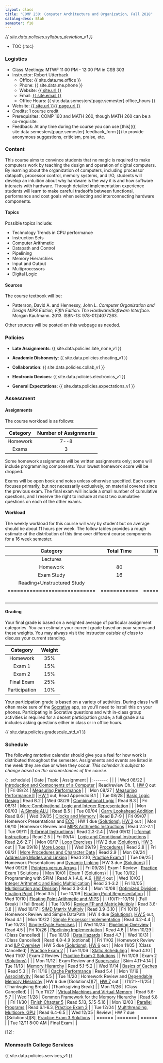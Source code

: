 ```yaml
---
layout: class
title: "COMP 230: Computer Architecture and Organization, Fall 2018"
catalog-desc: Blah
semester: f18
---
```


*{{ site.data.policies.syllabus_deviation_v1 }}*

* TOC
{:toc}

### Logistics

* Class Meetings: MTWF 11:00 PM - 12:00 PM in CSB 303
* Instructor: Robert Utterback
  * Office: {{ site.data.me.office }}
  * Phone: {{ site.data.me.phone }}
  * Website: <a href="{{ site.url }}">{{ site.url }}</a>
  * Email: <a href="mailto:{{ site.email }}">{{ site.email }}</a>
  * Office Hours: {{ site.data.semesters[page.semester].office_hours }}
* Website: <a href="{{ site.url }}{{ page.url }}">{{ site.url }}{{ page.url }}</a>
* Credits: 1 course credit
* Prerequisites: COMP 160 and MATH 260, though MATH 260 can be a co-requisite.
* Feedback: At any time during the course you can use
  [this]({{ site.data.semesters[page.semester].feedback_form }}) to provide
  anonymous suggestions, criticism, praise, etc.

### Content

This course aims to convince students that no magic is required to
make computers work by teaching the design and operation of digital
computers. By learning about the organization of computers, including
processor datapath, processor control, memory systems, and I/O,
students will develop an intuition about why hardware is the way it is
and how software interacts with hardware. Through detailed
implementation experience students will learn to make careful
tradeoffs between functional, performance and cost goals when
selecting and interconnecting hardware components.

#### Topics

Possible topics include:

* Technology Trends in CPU performance
* Instruction Sets
* Computer Arithmetic
* Datapath and Control
* Pipelining
* Memory Hierarchies
* Input and Output
* Multiprocessors
* Digital Logic

#### Sources

The course textbook will be:

* Patterson, David A. and Hennessy, John L. *Computer Organization and
Design MIPS Edition, Fifth Edition: The Hardware/Software
Interface*. Morgan Kaufmann. 2013. ISBN-13: 978-0124077263.

Other sources will be posted on this webpage as needed.

### Policies

* **Late Assignments**: {{ site.data.policies.late_none_v1 }}

* **Academic Dishonesty**: {{ site.data.policies.cheating_v1 }}

* **Collaboration**: {{ site.data.policies.collab_v1 }}

* **Electronic Devices**: {{ site.data.policies.electronics_v1 }}

* **General Expectations**: {{ site.data.policies.expectations_v1 }}

### Assessment

#### Assignments

The course workload is as follows:

| Category | Number of Assignments |
| :-----:  |             :-------: |
| Homework |                  7--8 |
| Exams    |                     3 |

Some homework assignments will be written assignments only; some will
include programming components. Your lowest homework score will be
dropped.

Exams will be open book and notes
unless otherwise specified. Each exam focuses primarily, but not
necessarily exclusively, on material covered since the previous
exam. The final exam will include a small number of cumulative
questions, and I reserve the right to include at most two cumulative
questions on each of the other exams.

#### Workload

The weekly workload for this course will vary by student but on
average should be about 11 hours per week. The follow tables provides
a rough estimate of the distribution of this time over different
course components for a 16 week semester.

| Category                     | Total Time   |     Time/week (hours) |
| :-----:                      | :-------:    |   :-----------------: |
| Lectures                     |              |                     3 |
| Homework                     | 80           |                     5 |
| Exam Study                   | 16           |                     1 |
| Reading+Unstructured Study   |              |                     2 |
| ============================ | ============ | ===================== |
|                              |              |                    11 |

#### Grading

Your final grade is based on a weighted average of particular
assignment categories. You can estimate your current grade based on
your scores and these weights. You may always visit the instructor
*outside of class* to discuss your current standing.

| Category      |    Weight |
| :-----:       | :-------: |
| Homework      |       35% |
| Exam 1        |       15% |
| Exam 2        |       15% |
| Final Exam    |       25% |
| Participation |       10% |

Your participation grade is based on a variety of activities. During
class I will often make sure of the
[Socrative](https://socrative.com/) app, so you'll need to install
this on your phones. Participating in Socrative questions and with
in-class group activities is required for a decent participation
grade; a full grade also includes asking questions either in class or
in office hours.

{{ site.data.policies.gradescale_std_v1 }}

### Schedule
The following *tentative* calendar should give you a feel for how work is
distributed throughout the semester. Assignments and events are listed
in the week they are due or when they occur. *This calendar is subject
to change based on the circumstances of the course*.

{: .schedule}
| Date              | Topic                                                             | Assignment                                                             |
| :-------:         |                                                                   |                                                                        |
| Wed 08/22         | [Introduction and Components of a Computer](./L01.pptx)           | Read/review Ch. 1, [HW 0](./hw0.pdf) out                               |
| Fri 08/24         | [Measuring Performance](./L02.pptx)                               |                                                                        |
| Mon 08/27         | [Measuring Performance II](./L03.pptx)                            | [HW 1](./hw1.pdf) out, Read Appendix B.1                               |
| Tue 08/28         | [Basic Logic Design](./L04.pptx)                                  | Read B.2                                                               |
| Wed 08/29         | [Combinational Logic](./L05.pptx)                                 | Read B.3                                                               |
| Fri 08/31         | [More Combinational Logic and Integer Representation](./L06.pptx) |                                                                        |
| Mon 09/03         | [A Simple ALU](./L07.pptx)                                        | Read B.5                                                               |
| Tue 09/04         | [Carry Lookahead Addition](./L08.pptx)                            | Read B.6                                                               |
| Wed 09/05         | [Clocks and Memory](./L09.pptx)                                   | Read B.7-9                                                             |
| Fri 09/07         | Homework Presentations and [ECC](./L10.pptx)                      | HW 1 due [(Solutions)][1], [HW 2](./hw2.pdf) out                       |
| Mon 09/10         | Homework Review and [MIPS Arithmetic Instructions](./L11.pptx)    | Read 2.2-2.1                                                           |
| Tue 09/11         | [R-format Instructions](./L12.pptx)                               | Read 2.3-2.4                                                           |
| Wed 09/12         | [I-format Instructions](./L13.pptx)                               | Read 2.5                                                               |
| Fri 09/14         | [Logic and Conditional Instructions](./L14.pptx)                  | Read 2.6-2.7                                                           |
| Mon 09/17         | [Loop Exercises](./L15.pptx)                                      | HW 2 due [(Solutions)][2], [HW 3](./hw3.pdf) out                       |
| Tue 09/18         | [More Loops](./L16.pptx)                                          |                                                                        |
| Wed 09/19         | [Procedures](./L17.pptx)                                          | Read 2.8                                                               |
| Fri 09/21         | [More Procedures and Character Data](./L18.pptx)                  | Read 2.9                                                               |
| Mon 09/24         | [Addressing Modes and Linking](./L19.pptx)                        | Read 2.10, [Practice Exam 1](./exam1p.pdf)                             |
| Tue 09/25         | Homework Presentations and [Dynamic Linking](./L20.pptx)          | HW 3 due [(Solutions)][3]                                              |
| Wed 09/26         | [Pointers versus Arrays](./L21.pptx)                              |                                                                        |
| Fri 09/28         | Exam 1  Review                                                    | [Practice Exam 1 Solutions](./exam1p-sol.pdf)                          |
| Mon 10/01         | Exam 1 [(Solutions)][4]                                           |                                                                        |
| Tue 10/02         | Programming with SPIM                                             | Read A.1-A.6, A.9, [HW 4](./hw4.pdf) out                               |
| Wed 10/03         | [Integer Arithmetic and Basic Multiplication](./L25.pptx)         | Read 3.1-3.2                                                           |
| Fri 10/05         | [Multiplication and Division](./L26.pptx)                         | Read 3.3-3.4                                                           |
| Mon 10/08         | [Optimized Division; Floating Point](./L27.pptx)                  | Read 3.5                                                               |
| Tue 10/09         | [Floating Point Representation](./L28.pptx)                       |                                                                        |
| Wed 10/10         | [Floating Point Arithmetic and MIPS](./L29.pptx)                  |                                                                        |
| (10/11--10/15)    | (Fall Break)                                                      | (Fall Break)                                                           |
| Tue 10/16         | [Review FP and Matrix Multiply](./L30.pptx)                       | Read 3.6-3.8                                                           |
| Wed 10/17         | [SIMD Matrix Multiply](./L31.pptx)                                | Read 3.9-3.10                                                          |
| Fri 10/19         | Homework Review and Simple DataPath                               | HW 4 due [(Solutions)][5], [HW 5](./hw5.pdf) out, Read 4.1             |
| Mon 10/22         | [Simple Processor Implementation](./L33.pptx)                     | Read 4.2-4.4                                                           |
| Tue 10/23         | [Single-Cycle Exercises](./L34.pptx)                              |                                                                        |
| Wed 10/24         | [Pipelining Overview](./L35.pptx)                                 | Read 4.5                                                               |
| Fri 10/26         | [Pipelining Implementation](./L36.pptx)                           | Read 4.6                                                               |
| Mon 10/29         | (Class Cancelled)                                                 |                                                                        |
| Tue 10/30         | [Data Hazards](./L37.pptx)                                        | Read 4.7                                                               |
| Wed 10/31         | (Class Cancelled)                                                 | Read 4.8-4.9 (optional)                                                |
| Fri 11/02         | Homework Review and [ILP Overview](./L38.pptx)                    | HW 5 due [(Solutions)][6], [HW 6](./hw6.pdf) out                       |
| Mon 11/05         | (Class Cancelled)                                                 | [Practice Exam 2](exam2p.pdf)                                          |
| Tue 11/06         | [Static Scheduling](./L39.pptx)                                   | Read 4.10                                                              |
| Wed 11/07         | Exam 2 Review                                                     | [Practice Exam 2 Solutions](exam2p-sol.pdf)                            |
| Fri 11/09         | Exam 2 [(Solutions)][9]                                           |                                                                        |
| Mon 11/12         | Exam Review and [Superscalar](./L42.pptx)                         | Skim 4.11-4.14                                                         |
| Tue 11/13         | [Memory Hierarchy](./L43.pptx)                                    | Read 5.1-5.2                                                           |
| Wed 11/14         | [Basics of Caches](./L44.pptx)                                    | Read 5.3                                                               |
| Fri 11/16         | [Cache Performance](./L45.pptx)                                   | Read 5.4                                                               |
| Mon 11/19         | [Associativity](./L46.pptx)                                       | Read 5.5                                                               |
| Tue 11/20         | Homework Review and [Dependable Memory Hierarchy](./L47.pptx)     | HW 6 due [(Solutions)][7], [HW 7](hw7.pdf) out                         |
| (11/21--11/25)    | (Thanksgiving Break)                                              | (Thanksgiving Break)                                                   |
| Mon 11/26         | (Class Cancelled)                                                 |                                                                        |
| Tue 11/27         | [Virtual Machines and Virtual Memory](./L48.pptx)                 | Read 5.6-5.7                                                           |
| Wed 11/28         | [Common Framework for the Memory Hierarchy](./L49.pptx)           | Read 5.8                                                               |
| Fri 11/30         | [Finish Chapter 5](./L50.pptx)                                    | Read 5.13, 5.15-5.16                                                   |
| Mon 12/03         | [Parallel Programs](./L51.pptx)                                   | Read 6.1-6.3, [Practice Exam 3](exam3p.pdf)                            |
| Tue 12/04         | [Multithreading, Multicore, GPU](./L52.pptx)                      | Read 6.4-6.5                                                           |
| Wed 12/05         | Review                                                            | HW 7 due [(Solutions)][8], [Practice Exam 3 Solutions](exam3p-sol.pdf) |
| ======            | =======                                                           | ======                                                                 |
| Tue 12/11 8:00 AM | Final Exam                                                        |                                                                        |

[1]: https://monmouthcollege-my.sharepoint.com/:b:/r/personal/rutterback_monmouthcollege_edu/Documents/comp230-f18/hw1-sol.pdf?csf=1&e=yUm4tL
[2]: https://monmouthcollege-my.sharepoint.com/:b:/g/personal/rutterback_monmouthcollege_edu/EW5aT9FeBGdOlSOzZ0_E-0kBj9FRlQFS1nZ7p_5LC6c20A?e=5WxxhM
[3]: https://monmouthcollege-my.sharepoint.com/:b:/g/personal/rutterback_monmouthcollege_edu/ETPEqpy-dFZEghs--_K2nw8BAcl3wP8Mqnm8y5rcTtIZmw?e=lUSxe0
[4]: https://monmouthcollege-my.sharepoint.com/:b:/g/personal/rutterback_monmouthcollege_edu/Edqp_60HcbVHhs_-Q8ygz1IBcXMe_8DMcA3k6ODtTiFISw?e=u32b2Z
[5]: https://monmouthcollege-my.sharepoint.com/:b:/g/personal/rutterback_monmouthcollege_edu/EfIomQ2lIRBKiRMmKr3l1LwBsDyZI5z5tzjhSR0VpCH1BA?e=1HhV8a
[6]: https://monmouthcollege-my.sharepoint.com/:b:/g/personal/rutterback_monmouthcollege_edu/EQ-LtJanD79LgQcu7xnmXnABKX9iQxvC_GkCdZzRHgl59g?e=xNPRCN
[9]: https://monmouthcollege-my.sharepoint.com/:b:/g/personal/rutterback_monmouthcollege_edu/EWDqAst10DZImIH5ZUR6CR8B4AciG6Of7kVMMEiItJcx0Q?e=SBLTj0
[10]: 
[11]: 
[12]: 

### Monmouth College Services

{{ site.data.policies.services_v1 }}

<!-- Local Variables: -->
<!-- eval: (orgtbl-mode) -->
<!-- End: -->
